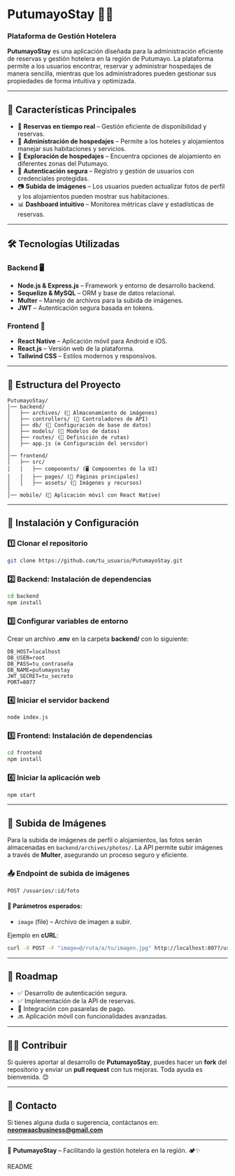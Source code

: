 # PutumayoStay 🏨🌿

### Plataforma de Gestión Hotelera

**PutumayoStay** es una aplicación diseñada para la administración eficiente de reservas y gestión hotelera en la región de Putumayo. La plataforma permite a los usuarios encontrar, reservar y administrar hospedajes de manera sencilla, mientras que los administradores pueden gestionar sus propiedades de forma intuitiva y optimizada.

---

## 🚀 Características Principales

- 📅 **Reservas en tiempo real** – Gestión eficiente de disponibilidad y reservas.
- 🏡 **Administración de hospedajes** – Permite a los hoteles y alojamientos manejar sus habitaciones y servicios.
- 📍 **Exploración de hospedajes** – Encuentra opciones de alojamiento en diferentes zonas del Putumayo.
- 🔐 **Autenticación segura** – Registro y gestión de usuarios con credenciales protegidas.
- 📷 **Subida de imágenes** – Los usuarios pueden actualizar fotos de perfil y los alojamientos pueden mostrar sus habitaciones.
- 📊 **Dashboard intuitivo** – Monitorea métricas clave y estadísticas de reservas.

---

## 🛠️ Tecnologías Utilizadas

### Backend 🖥️
- **Node.js & Express.js** – Framework y entorno de desarrollo backend.
- **Sequelize & MySQL** – ORM y base de datos relacional.
- **Multer** – Manejo de archivos para la subida de imágenes.
- **JWT** – Autenticación segura basada en tokens.

### Frontend 🎨
- **React Native** – Aplicación móvil para Android e iOS.
- **React.js** – Versión web de la plataforma.
- **Tailwind CSS** – Estilos modernos y responsivos.

---

## 📂 Estructura del Proyecto

```
PutumayoStay/
│── backend/
│   ├── archives/ (📁 Almacenamiento de imágenes)
│   ├── controllers/ (📂 Controladores de API)
│   ├── db/ (📂 Configuración de base de datos)
│   ├── models/ (📂 Modelos de datos)
│   ├── routes/ (📂 Definición de rutas)
│   ├── app.js (⚙️ Configuración del servidor)
│
│── frontend/
│   ├── src/
│   │   ├── components/ (🖥️ Componentes de la UI)
│   │   ├── pages/ (📄 Páginas principales)
│   │   ├── assets/ (🎨 Imágenes y recursos)
│
│── mobile/ (📱 Aplicación móvil con React Native)
```

---

## 🔧 Instalación y Configuración

### 1️⃣ Clonar el repositorio
```bash
git clone https://github.com/tu_usuario/PutumayoStay.git
```

### 2️⃣ Backend: Instalación de dependencias
```bash
cd backend
npm install
```

### 3️⃣ Configurar variables de entorno
Crear un archivo **.env** en la carpeta **backend/** con lo siguiente:
```
DB_HOST=localhost
DB_USER=root
DB_PASS=tu_contraseña
DB_NAME=putumayostay
JWT_SECRET=tu_secreto
PORT=8077
```

### 4️⃣ Iniciar el servidor backend
```bash
node index.js
```

### 5️⃣ Frontend: Instalación de dependencias
```bash
cd frontend
npm install
```

### 6️⃣ Iniciar la aplicación web
```bash
npm start
```

---

## 📸 Subida de Imágenes

Para la subida de imágenes de perfil o alojamientos, las fotos serán almacenadas en `backend/archives/photos/`. La API permite subir imágenes a través de **Multer**, asegurando un proceso seguro y eficiente.

### 📤 Endpoint de subida de imágenes
```http
POST /usuarios/:id/foto
```
#### 📌 Parámetros esperados:
- `image` (file) – Archivo de imagen a subir.

Ejemplo en **cURL**:
```bash
curl -X POST -F "image=@/ruta/a/tu/imagen.jpg" http://localhost:8077/usuarios/1/foto
```

---

## 📅 Roadmap
- ✅ Desarrollo de autenticación segura.
- ✅ Implementación de la API de reservas.
- 🚧 Integración con pasarelas de pago.
- 🔜 Aplicación móvil con funcionalidades avanzadas.

---

## 👨‍💻 Contribuir
Si quieres aportar al desarrollo de **PutumayoStay**, puedes hacer un **fork** del repositorio y enviar un **pull request** con tus mejoras. Toda ayuda es bienvenida. 😊

---

## 📩 Contacto
Si tienes alguna duda o sugerencia, contáctanos en: **neonwaacbusiness@gmail.com**

---

📌 **PutumayoStay** – Facilitando la gestión hotelera en la región. 🏕️✨

README

